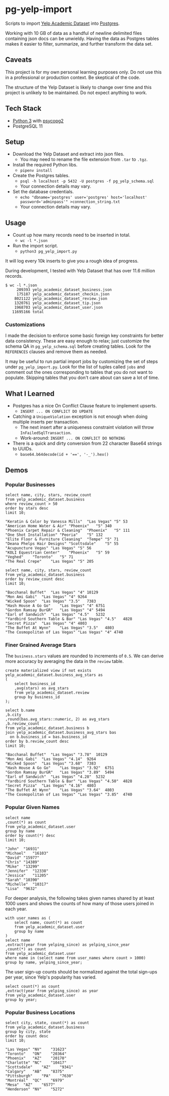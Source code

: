 # pg-yelp-import

Scripts to import [Yelp Academic Dataset](https://www.yelp.com/dataset) into [Postgres](https://www.postgresql.org/).

Working with 10 GB of data as a handful of newline delimited files containing json docs can be unwieldy. Having the data as Postgres tables makes it easier to filter, summarize, and further transform the data set.

## Caveats

This project is for my own personal learning purposes only. Do not use this in a professional or production context. Be skeptical of the code.

The structure of the Yelp Dataset is likely to change over time and this project is unlikely to be maintained. Do not expect anything to work.

## Tech Stack

* [Python 3](https://www.python.org/) with [psycopg2](https://www.psycopg.org/)
* PostgreSQL 11

## Setup

* Download the Yelp Dataset and extract into json files.
  * You may need to rename the file extension from `.tar` to `.tgz`.
* Install the required Python libs.
  * `pipenv install`
* Create the Postgres tables.
  * `psql -h localhost -p 5432 -U postgres -f pg_yelp_schema.sql`
  * Your connection details may vary.
* Set the database credentials.
  * `echo "dbname='postgres' user='postgres' host='localhost' password='adminpass'" >connection_string.txt`
  * Your connection details may vary.

## Usage

* Count up how many records need to be inserted in total.
  * `wc -l *.json`
* Run the import script.
  * `python3 pg_yelp_import.py`

It will log every 10k inserts to give you a rough idea of progress.

During development, I tested with Yelp Dataset that has over 11.6 million records.

```
$ wc -l *.json
     209393 yelp_academic_dataset_business.json
     175187 yelp_academic_dataset_checkin.json
    8021122 yelp_academic_dataset_review.json
    1320761 yelp_academic_dataset_tip.json
    1968703 yelp_academic_dataset_user.json
   11695166 total
```

### Customizations

I made the decision to enforce some basic foreign key constraints for better data consistency. These are easy enough to relax; just customize the schema QA in `pg_yelp_schema.sql` before creating tables. Look for the `REFERENCES` clauses and remove them as needed.

It may be useful to run partial import jobs by customizing the set of steps under `pg_yelp_import.py`. Look for the list of tuples called `jobs` and comment out the ones corresponding to tables that you do not want to populate. Skipping tables that you don't care about can save a lot of time.

## What I Learned

* Postgres has a nice On Conflict Clause feature to implement upserts.
  * `INSERT ... ON CONFLICT DO UPDATE`
* Catching a `UniqueViolation` exception is not enough when doing multiple inserts per transaction.
  * The next insert after a uniqueness constraint violation will throw `InFailedSqlTransaction`.
  * Work-around: `INSERT ... ON CONFLICT DO NOTHING`
* There is a quick and dirty conversion from 22 character Base64 strings to UUIDs.
  * `base64.b64decode(id + '==', '-_').hex()`

## Demos

### Popular Businesses

```
select name, city, stars, review_count
from yelp_academic_dataset.business
where review_count > 50
order by stars desc
limit 10;
```

```
"Keratin & Color by Vanessa Mills"	"Las Vegas"	"5"	53
"American Home Water & Air"	"Phoenix"	"5"	340
"Phoenix Carpet Repair & Cleaning"	"Phoenix"	"5"	111
"One Shot Installation"	"Peoria"	"5"	132
"Elite Floor & Furniture Cleaning"	"Tempe"	"5"	71
"Deana Phelps Hair Designs"	"Scottsdale"	"5"	55
"Acupuncture Vegas"	"Las Vegas"	"5"	56
"KOLI Equestrian Center"	"Phoenix"	"5"	59
"Veghed"	"Toronto"	"5"	71
"The Real Crepe"	"Las Vegas"	"5"	205
```

```
select name, city, stars, review_count
from yelp_academic_dataset.business
order by review_count desc
limit 10;
```

```
"Bacchanal Buffet"	"Las Vegas"	"4"	10129
"Mon Ami Gabi"	"Las Vegas"	"4"	9264
"Wicked Spoon"	"Las Vegas"	"3.5"	7383
"Hash House A Go Go"	"Las Vegas"	"4"	6751
"Gordon Ramsay BurGR"	"Las Vegas"	"4"	5494
"Earl of Sandwich"	"Las Vegas"	"4.5"	5232
"Yardbird Southern Table & Bar"	"Las Vegas"	"4.5"	4828
"Secret Pizza"	"Las Vegas"	"4"	4803
"The Buffet At Wynn"	"Las Vegas"	"3.5"	4803
"The Cosmopolitan of Las Vegas"	"Las Vegas"	"4"	4740
```

### Finer Grained Average Stars

The `business.stars` values are rounded to increments of `0.5`. We can derive more accuracy by averaging the data in the `review` table.

```
create materialized view if not exists yelp_academic_dataset.business_avg_stars as
(
	select business_id
	,avg(stars) as avg_stars
	from yelp_academic_dataset.review
	group by business_id
);
```

```
select b.name
,b.city
,round(bas.avg_stars::numeric, 2) as avg_stars
,b.review_count
from yelp_academic_dataset.business b
join yelp_academic_dataset.business_avg_stars bas
  on b.business_id = bas.business_id
order by b.review_count desc
limit 10;
```

```
"Bacchanal Buffet"	"Las Vegas"	"3.78"	10129
"Mon Ami Gabi"	"Las Vegas"	"4.14"	9264
"Wicked Spoon"	"Las Vegas"	"3.68"	7383
"Hash House A Go Go"	"Las Vegas"	"3.92"	6751
"Gordon Ramsay BurGR"	"Las Vegas"	"3.89"	5494
"Earl of Sandwich"	"Las Vegas"	"4.28"	5232
"Yardbird Southern Table & Bar"	"Las Vegas"	"4.50"	4828
"Secret Pizza"	"Las Vegas"	"4.16"	4803
"The Buffet At Wynn"	"Las Vegas"	"3.64"	4803
"The Cosmopolitan of Las Vegas"	"Las Vegas"	"3.85"	4740
```

### Popular Given Names

```
select name
,count(*) as count
from yelp_academic_dataset.user
group by name
order by count(*) desc
limit 10;
```

```
"John"	"16931"
"Michael"	"16103"
"David"	"15977"
"Chris"	"14389"
"Mike"	"13299"
"Jennifer"	"12338"
"Jessica"	"11205"
"Sarah"	"10390"
"Michelle"	"10317"
"Lisa"	"9632"
```

For deeper analysis, the following takes given names shared by at least 1000 users and shows the counts of how many of those users joined in each year.

```
with user_names as (
	select name, count(*) as count
	from yelp_academic_dataset.user
	group by name
)
select name
,extract(year from yelping_since) as yelping_since_year
,count(*) as count
from yelp_academic_dataset.user
where name in (select name from user_names where count > 1000)
group by name, yelping_since_year;
```

The user sign-up counts should be normalized against the total sign-ups per year, since Yelp's popularity has varied.

```
select count(*) as count
,extract(year from yelping_since) as year
from yelp_academic_dataset.user
group by year;
```

### Popular Business Locations

```
select city, state, count(*) as count
from yelp_academic_dataset.business
group by city, state
order by count desc
limit 10;
```

```
"Las Vegas"	"NV"	"31623"
"Toronto"	"ON"	"20364"
"Phoenix"	"AZ"	"20170"
"Charlotte"	"NC"	"10417"
"Scottsdale"	"AZ"	"9341"
"Calgary"	"AB"	"8375"
"Pittsburgh"	"PA"	"7630"
"Montréal"	"QC"	"6979"
"Mesa"	"AZ"	"6577"
"Henderson"	"NV"	"5272"
```
